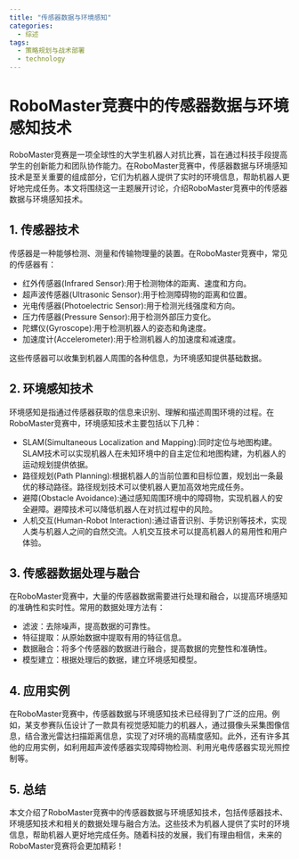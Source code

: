 ```yaml
---  
title: "传感器数据与环境感知"  
categories:  
  - 综述  
tags: 
  - 策略规划与战术部署 
  - technology  
---  
```


# RoboMaster竞赛中的传感器数据与环境感知技术

RoboMaster竞赛是一项全球性的大学生机器人对抗比赛，旨在通过科技手段提高学生的创新能力和团队协作能力。在RoboMaster竞赛中，传感器数据与环境感知技术是至关重要的组成部分，它们为机器人提供了实时的环境信息，帮助机器人更好地完成任务。本文将围绕这一主题展开讨论，介绍RoboMaster竞赛中的传感器数据与环境感知技术。

## 1. 传感器技术

传感器是一种能够检测、测量和传输物理量的装置。在RoboMaster竞赛中，常见的传感器有：

- 红外传感器(Infrared Sensor):用于检测物体的距离、速度和方向。
- 超声波传感器(Ultrasonic Sensor):用于检测障碍物的距离和位置。
- 光电传感器(Photoelectric Sensor):用于检测光线强度和方向。
- 压力传感器(Pressure Sensor):用于检测外部压力变化。
- 陀螺仪(Gyroscope):用于检测机器人的姿态和角速度。
- 加速度计(Accelerometer):用于检测机器人的加速度和减速度。

这些传感器可以收集到机器人周围的各种信息，为环境感知提供基础数据。

## 2. 环境感知技术

环境感知是指通过传感器获取的信息来识别、理解和描述周围环境的过程。在RoboMaster竞赛中，环境感知技术主要包括以下几种：

- SLAM(Simultaneous Localization and Mapping):同时定位与地图构建。SLAM技术可以实现机器人在未知环境中的自主定位和地图构建，为机器人的运动规划提供依据。
- 路径规划(Path Planning):根据机器人的当前位置和目标位置，规划出一条最优的移动路径。路径规划技术可以使机器人更加高效地完成任务。
- 避障(Obstacle Avoidance):通过感知周围环境中的障碍物，实现机器人的安全避障。避障技术可以降低机器人在对抗过程中的风险。
- 人机交互(Human-Robot Interaction):通过语音识别、手势识别等技术，实现人类与机器人之间的自然交流。人机交互技术可以提高机器人的易用性和用户体验。

## 3. 传感器数据处理与融合

在RoboMaster竞赛中，大量的传感器数据需要进行处理和融合，以提高环境感知的准确性和实时性。常用的数据处理方法有：

- 滤波：去除噪声，提高数据的可靠性。
- 特征提取：从原始数据中提取有用的特征信息。
- 数据融合：将多个传感器的数据进行融合，提高数据的完整性和准确性。
- 模型建立：根据处理后的数据，建立环境感知模型。

## 4. 应用实例

在RoboMaster竞赛中，传感器数据与环境感知技术已经得到了广泛的应用。例如，某支参赛队伍设计了一款具有视觉感知能力的机器人，通过摄像头采集图像信息，结合激光雷达扫描距离信息，实现了对环境的高精度感知。此外，还有许多其他的应用实例，如利用超声波传感器实现障碍物检测、利用光电传感器实现光照控制等。

## 5. 总结

本文介绍了RoboMaster竞赛中的传感器数据与环境感知技术，包括传感器技术、环境感知技术和相关的数据处理与融合方法。这些技术为机器人提供了实时的环境信息，帮助机器人更好地完成任务。随着科技的发展，我们有理由相信，未来的RoboMaster竞赛将会更加精彩！ 
